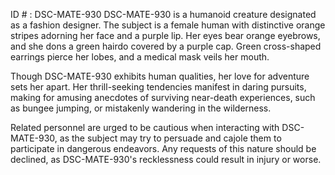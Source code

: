 ID # : DSC-MATE-930
DSC-MATE-930 is a humanoid creature designated as a fashion designer. The subject is a female human with distinctive orange stripes adorning her face and a purple lip. Her eyes bear orange eyebrows, and she dons a green hairdo covered by a purple cap. Green cross-shaped earrings pierce her lobes, and a medical mask veils her mouth. 

Though DSC-MATE-930 exhibits human qualities, her love for adventure sets her apart. Her thrill-seeking tendencies manifest in daring pursuits, making for amusing anecdotes of surviving near-death experiences, such as bungee jumping, or mistakenly wandering in the wilderness. 

Related personnel are urged to be cautious when interacting with DSC-MATE-930, as the subject may try to persuade and cajole them to participate in dangerous endeavors. Any requests of this nature should be declined, as DSC-MATE-930's recklessness could result in injury or worse.